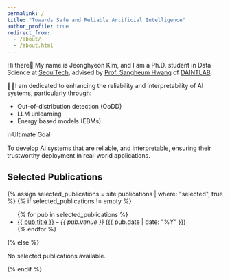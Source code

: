 ```yaml
---
permalink: /
title: "Towards Safe and Reliable Artificial Intelligence"
author_profile: true
redirect_from: 
  - /about/
  - /about.html
---
```


Hi there👋 My name is Jeonghyeon Kim, and I am a Ph.D. student in Data Science at <a href='https://www.seoultech.ac.kr'>SeoulTech</a>, advised by <a href='https://sites.google.com/ds.seoultech.ac.kr/daintlab/members/director?authuser=0'>Prof. Sangheum Hwang</a> of <a href='https://sites.google.com/ds.seoultech.ac.kr/daintlab/'>DAINTLAB</a>.

 🧗‍♂️I am dedicated to enhancing the reliability and interpretability of AI systems, particularly through:
 
 - Out-of-distribution detection (OoDD)
 - LLM unlearning
 - Energy based models (EBMs)

 💥Ultimate Goal
 
 To develop AI systems that are reliable, and interpretable, ensuring their trustworthy deployment in real-world applications.

## Selected Publications

{% assign selected_publications = site.publications | where: "selected", true %}
{% if selected_publications != empty %}
<ul>
  {% for pub in selected_publications %}
  <li>
    <a href="{{ pub.permalink }}">{{ pub.title }}</a>
    – <em>{{ pub.venue }}</em> ({{ pub.date | date: "%Y" }})
  </li>
  {% endfor %}
</ul>
{% else %}
<p>No selected publications available.</p>
{% endif %}
